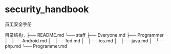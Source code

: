 # security_handbook
员工安全手册

目录结构
.
├── README.md
└── staff
    ├── Everyone.md
    ├── Programmer
    │   ├── Android.md
    │   ├── fed.md
    │   ├── ios.md
    │   ├── java.md
    │   └── php.md
    └── Programmer.md